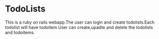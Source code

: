 # TodoLists

This is a ruby on rails webapp.The user can login and create todolists.Each todolist will have todoitem.User can create,upadte and delete the todolists and todoitems.